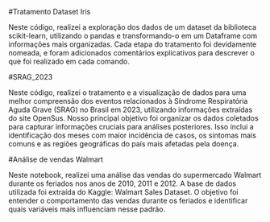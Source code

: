 #Tratamento Dataset Iris

Neste código, realizei a exploração dos dados de um dataset da biblioteca scikit-learn, utilizando o pandas e transformando-o em um Dataframe com informações mais organizadas. Cada etapa do tratamento foi devidamente nomeada, e foram adicionados comentários explicativos para descrever o que foi realizado em cada comando.

#SRAG_2023

Neste código, realizei o tratamento e a visualização de dados para uma melhor compreensão dos eventos relacionados à Síndrome Respiratória Aguda Grave (SRAG) no Brasil em 2023, utilizando informações extraídas do site OpenSus. Nosso principal objetivo foi organizar os dados coletados para capturar informações cruciais para análises posteriores. Isso inclui a identificação dos meses com maior incidência de casos, os sintomas mais comuns e as regiões geográficas do país mais afetadas pela doença.

#Análise de vendas Walmart

Neste notebook, realizei uma análise das vendas do supermercado Walmart durante os feriados nos anos de 2010, 2011 e 2012. A base de dados utilizada foi extraída do Kaggle: Walmart Sales Dataset. O objetivo foi entender o comportamento das vendas durante os feriados e identificar quais variáveis mais influenciam nesse padrão.
